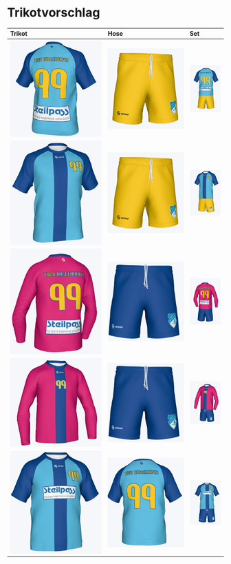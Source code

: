 # Trikotvorschlag

|Trikot|Hose|Set|
|:---|:---|:---|
|![Trikot 1](2022/Trikots/Trikot1.hinten.png "Trikot 1 blau")|![Hose 1 gelb](2022/Trikots/Hose1.gelb.png "Hose 1 gelb")|![Set 1](2022/Trikots/Gesamt1b.hinten.png "Gesamt 1")|
|![Trikot 1](2022/Trikots/Trikot1.vorne.png "Trikot 1 blau")|![Hose 1 gelb](2022/Trikots/Hose1.gelb.png "Hose 1 gelb")|![Set 1](2022/Trikots/Gesamt1b.vorne.png "Gesamt 1")|
|![Trikot 1 Torwart](2022/Trikots/Trikot1.Torwart.hinten.png "Trikot 1 pink")|![Hose 1 blau](2022/Trikots/Hose1.blau.png "Hose 1 blau")|![Set 1 Torwart](2022/Trikots/Gesamt1.Torwart.hinten.png "Gesamt 1")|
|![Trikot 1 Torwart](2022/Trikots/Trikot1.Torwart.vorne.png "Trikot 1 pink")|![Hose 1 blau](2022/Trikots/Hose1.blau.png "Hose 1 blau")|![Set 1 Torwart](2022/Trikots/Gesamt1.Torwart.vorne.png "Gesamt 1")|
|![Trikot 1](2022/Trikots/Trikot1c.vorne.png "Trikot 1 blau")|![Hose 1 gelb](2022/Trikots/Trikot1c.hinten.png "Hose 1 gelb")|![Set 1](2022/Trikots/Gesamt1c.vorne.png "Gesamt 1")|

